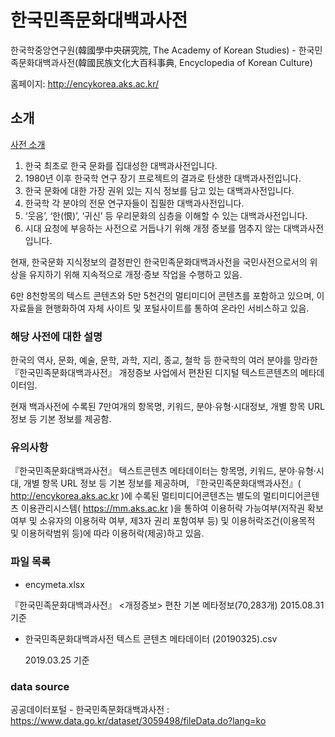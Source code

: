 # 한국민족문화대백과사전
한국학중앙연구원(韓國學中央硏究院, The Academy of Korean Studies) - 한국민족문화대백과사전(韓國民族文化大百科事典, Encyclopedia of Korean Culture)

홈페이지: http://encykorea.aks.ac.kr/

## 소개

 [사전 소개](http://encykorea.aks.ac.kr/Main/Intro)
 
 1. 한국 최초로 한국 문화를 집대성한 대백과사전입니다.
 2. 1980년 이후 한국학 연구 장기 프로젝트의 결과로 탄생한 대백과사전입니다.
 3. 한국 문화에 대한 가장 권위 있는 지식 정보를 담고 있는 대백과사전입니다.
 4. 한국학 각 분야의 전문 연구자들이 집필한 대백과사전입니다.
 5. ‘웃음’, ‘한(恨)’, ‘귀신’ 등 우리문화의 심층을 이해할 수 있는 대백과사전입니다.
 6. 시대 요청에 부응하는 사전으로 거듭나기 위해 개정 증보를 멈추지 않는 대백과사전입니다.


 현재, 한국문화 지식정보의 결정판인 한국민족문화대백과사전을 국민사전으로서의 위상을 유지하기 위해 지속적으로 개정·증보 작업을 수행하고 있음. 
 
 6만 8천항목의 텍스트 콘텐츠와 5만 5천건의 멀티미디어 콘텐츠를 포함하고 있으며, 이 자료들을 현행화하여 자체 사이트 및 포털사이트를 통하여 온라인 서비스하고 있음.

### 해당 사전에 대한 설명

 한국의 역사, 문화, 예술, 문학, 과학, 지리, 종교, 철학 등 한국학의 여러 분야를 망라한 『한국민족문화대백과사전』 개정증보 사업에서 편찬된 디지털 텍스트콘텐츠의 메타데이터임.
 
 현재 백과사전에 수록된 7만여개의 항목명, 키워드, 분야·유형·시대정보, 개별 항목 URL 정보 등 기본 정보를 제공함.

### 유의사항

 『한국민족문화대백과사전』 텍스트콘텐츠 메타데이터는 항목명, 키워드, 분야·유형·시대, 개별 항목 URL 정보 등 기본 정보를 제공하며, 『한국민족문화대백과사전』( http://encykorea.aks.ac.kr )에 수록된 멀티미디어콘텐츠는 별도의 멀티미디어콘텐츠 이용관리시스템( https://mm.aks.ac.kr )을 통하여 이용허락 가능여부(저작권 확보 여부 및 소유자의 이용허락 여부, 제3자 권리 포함여부 등) 및 이용허락조건(이용목적 및 이용허락범위 등)에 따라 이용허락(제공)하고 있음.

### 파일 목록

* encymeta.xlsx

 『한국민족문화대백과사전』 <개정증보> 편찬 기본 메타정보(70,283개) 2015.08.31 기준

* 한국민족문화대백과사전 텍스트 콘텐츠 메타데이터 (20190325).csv

  2019.03.25 기준
  
### data source

공공데이터포털 - 한국민족문화대백과사전 : https://www.data.go.kr/dataset/3059498/fileData.do?lang=ko
